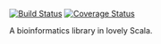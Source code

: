 [![Build Status](https://travis-ci.org/PilgrimShadow/BioInfo.svg?branch=master)](https://travis-ci.org/PilgrimShadow/BioInfo)
[![Coverage Status](https://coveralls.io/repos/PilgrimShadow/BioInfo/badge.svg)](https://coveralls.io/r/PilgrimShadow/BioInfo)

A bioinformatics library in lovely Scala.
